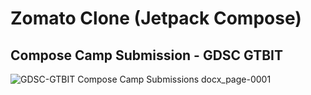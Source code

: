 # Zomato Clone (Jetpack Compose)
## Compose Camp Submission - GDSC GTBIT

![GDSC-GTBIT Compose Camp Submissions docx_page-0001](https://user-images.githubusercontent.com/67221487/196534963-24c9d8b1-30bd-4f5f-a9af-2a2a1d4adc3e.jpg)
